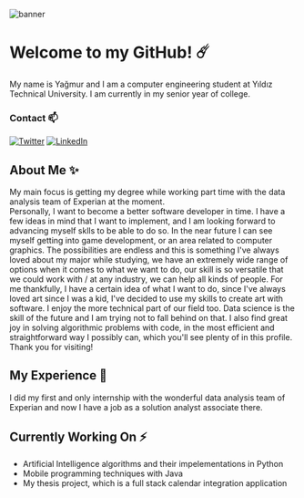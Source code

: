 
![banner](https://user-images.githubusercontent.com/76050599/147729607-c6e046b1-b3bb-4309-8cc6-a53ec2fddfce.png)

# Welcome to my GitHub! ☄️

My name is Yağmur and I am a computer engineering student at Yıldız Technical University. I am currently in my senior year of college.   


### Contact 📫

[![Twitter][twitter-shield]][twitter-url]
[![LinkedIn][linkedin-shield]][linkedin-url]

## About Me ✨

My main focus is getting my degree while working part time with the data analysis team of Experian at the moment.  
Personally, I want to become a better software developer in time. I have a few ideas in mind that I want to implement, and I am looking forward to advancing myself sklls to be able to do so. In the near future I can see myself getting into game development, or an area related to computer graphics. The possibilities are endless and this is something I've always loved about my major while studying, we have an extremely wide range of options when it comes to what we want to do, our skill is so versatile that we could work with / at any industry, we can help all kinds of people. For me thankfully, I have a certain idea of what I want to do, since I've always loved art since I was a kid, I've decided to use my skills to create art with software.
I enjoy the more technical part of our field too. Data science is the skill of the future and I am trying not to fall behind on that. 
I also find great joy in solving algorithmic problems with code, in the most efficient and straightforward way I possibly can, which you'll see plenty of in this profile.
Thank you for visiting!


## My Experience 🎃


I did my first and only internship with the wonderful data analysis team of Experian and now I have a job as a solution analyst associate there.


## Currently Working On ⚡


- Artificial Intelligence algorithms and their impelementations in Python
- Mobile programming techniques with Java
- My thesis project, which is a full stack calendar integration application



[linkedin-shield]: https://img.shields.io/badge/linkedin-%230077B5.svg?style=for-the-badge&logo=linkedin&logoColor=white
[linkedin-url]:https://www.linkedin.com/in/ya%C4%9Fmur-duran-645510182/

[twitter-shield]: https://img.shields.io/badge/twitter-%231DA1F2.svg?style=for-the-badge&logo=Twitter&logoColor=white
[twitter-url]:https://www.linkedin.com/in/ya%C4%9Fmur-duran-645510182/

